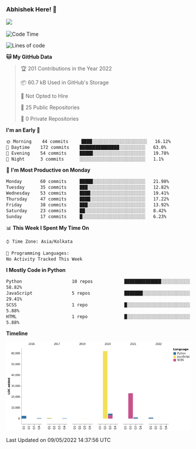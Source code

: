 ### Abhishek Here! 👋
![](https://komarev.com/ghpvc/?username=5parkp1ug&color=green)

<!--
**5parkp1ug/5parkp1ug** is a ✨ _special_ ✨ repository because its `README.md` (this file) appears on your GitHub profile.

Here are some ideas to get you started:

- 🔭 I’m currently working on ...
- 🌱 I’m currently learning ...
- 👯 I’m looking to collaborate on ...
- 🤔 I’m looking for help with ...
- 💬 Ask me about ...
- 📫 How to reach me: ...
- 😄 Pronouns: ...
- ⚡ Fun fact: ...
-->

<!--START_SECTION:waka-->
![Code Time](http://img.shields.io/badge/Code%20Time-0-blue)

![Lines of code](https://img.shields.io/badge/From%20Hello%20World%20I%27ve%20Written-95%20Thousand%20lines%20of%20code-blue)

**🐱 My GitHub Data** 

> 🏆 201 Contributions in the Year 2022
 > 
> 📦 60.7 kB Used in GitHub's Storage 
 > 
> 🚫 Not Opted to Hire
 > 
> 📜 25 Public Repositories 
 > 
> 🔑 0 Private Repositories  
 > 
**I'm an Early 🐤** 

```text
🌞 Morning    44 commits     ████░░░░░░░░░░░░░░░░░░░░░   16.12% 
🌆 Daytime    172 commits    ███████████████░░░░░░░░░░   63.0% 
🌃 Evening    54 commits     █████░░░░░░░░░░░░░░░░░░░░   19.78% 
🌙 Night      3 commits      ░░░░░░░░░░░░░░░░░░░░░░░░░   1.1%

```
📅 **I'm Most Productive on Monday** 

```text
Monday       60 commits     █████░░░░░░░░░░░░░░░░░░░░   21.98% 
Tuesday      35 commits     ███░░░░░░░░░░░░░░░░░░░░░░   12.82% 
Wednesday    53 commits     ████░░░░░░░░░░░░░░░░░░░░░   19.41% 
Thursday     47 commits     ████░░░░░░░░░░░░░░░░░░░░░   17.22% 
Friday       38 commits     ███░░░░░░░░░░░░░░░░░░░░░░   13.92% 
Saturday     23 commits     ██░░░░░░░░░░░░░░░░░░░░░░░   8.42% 
Sunday       17 commits     █░░░░░░░░░░░░░░░░░░░░░░░░   6.23%

```


📊 **This Week I Spent My Time On** 

```text
⌚︎ Time Zone: Asia/Kolkata

💬 Programming Languages: 
No Activity Tracked This Week

```

**I Mostly Code in Python** 

```text
Python                   10 repos            ██████████████░░░░░░░░░░░   58.82% 
JavaScript               5 repos             ███████░░░░░░░░░░░░░░░░░░   29.41% 
SCSS                     1 repo              █░░░░░░░░░░░░░░░░░░░░░░░░   5.88% 
HTML                     1 repo              █░░░░░░░░░░░░░░░░░░░░░░░░   5.88%

```


**Timeline**

![Chart not found](https://raw.githubusercontent.com/5parkp1ug/5parkp1ug/master/charts/bar_graph.png) 


 Last Updated on 09/05/2022 14:37:56 UTC
<!--END_SECTION:waka-->
